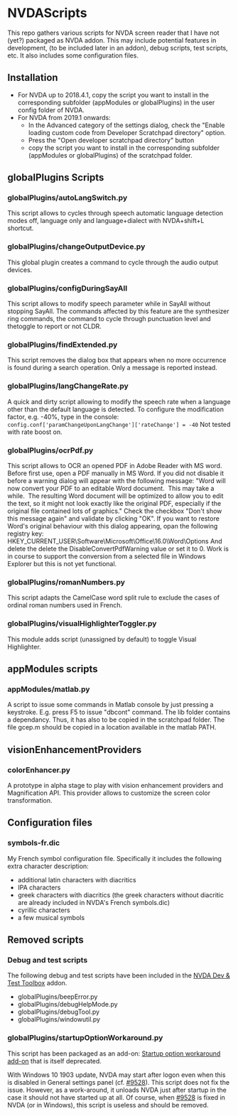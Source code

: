# NVDAScripts

This repo gathers various scripts for NVDA screen reader that I have not (yet?) packaged as NVDA addon.
This may include potential features in development, (to be included later in an addon), debug scripts, test scripts, etc.
It also includes some configuration files.

## Installation

* For NVDA up to 2018.4.1, copy the script you want to install in the corresponding subfolder (appModules or globalPlugins) in the user config folder of NVDA.
* For NVDA from 2019.1 onwards:
    * In the Advanced category of the settings dialog, check the "Enable loading custom code from Developer Scratchpad directory" option.
    * Press the "Open developer scratchpad directory" button
    * copy the script you want to install in the corresponding subfolder (appModules or globalPlugins) of the scratchpad folder.


## globalPlugins Scripts

### globalPlugins/autoLangSwitch.py

This script allows to cycles through speech automatic language detection modes off, language only and language+dialect with NVDA+shift+L shortcut.

### globalPlugins/changeOutputDevice.py

This global plugin creates a command to cycle through the audio output devices.

### globalPlugins/configDuringSayAll

This script allows to modify speech parameter while in SayAll without stopping SayAll.
The commands affected by this feature are the synthesizer ring commands, the command to cycle through punctuation level and thetoggle to report or not CLDR.

### globalPlugins/findExtended.py

This script removes the dialog box that appears when no more occurrence is found during a search operation.
Only a message is reported instead.

### globalPlugins/langChangeRate.py

A quick and dirty script allowing to modify the speech rate when a language other than the default language is detected.
To configure the modification factor, e.g. -40%, type in the console:
`config.conf['paramChangeUponLangChange']['rateChange'] = -40`
Not tested with rate boost on.

### globalPlugins/ocrPdf.py

This script allows to OCR an opened PDF in Adobe Reader with MS word.
Before first use, open a PDF manually in MS Word. If you did not disable it before a warning dialog will appear with the following message:
"Word will now convert your PDF to an editable Word document.  This may take a while.  The resulting Word document will be optimized to allow you to edit the text, so it might not look exactly like the original PDF, especially if the original file contained lots of graphics."
Check the checkbox "Don't show this message again" and validate by clicking "OK".
If you want to restore Word's original behaviour with this dialog appearing, opan the following registry key:
HKEY_CURRENT_USER\Software\Microsoft\Office\16.0\Word\Options
And delete the delete the DisableConvertPdfWarning value or set it to 0.
Work is in course to support the conversion from a selected file in Windows Explorer but this is not yet functional.

### globalPlugins/romanNumbers.py

This script adapts the CamelCase word split rule to exclude the cases of ordinal roman numbers used in French.

### globalPlugins/visualHighlighterToggler.py

This module adds script (unassigned by default) to toggle Visual Highlighter.

## appModules scripts

### appModules/matlab.py

A script to issue some commands in Matlab console by just pressing a keystroke. E.g. press F5 to issue "dbcont" command.
The lib folder contains a dependancy. Thus, it has also to be copied in the scratchpad folder.
The file gcep.m should be copied in a location available in the matlab PATH.

## visionEnhancementProviders

### colorEnhancer.py

A prototype in alpha stage to play with vision enhancement providers and Magnification API.
This provider allows to customize the screen color transformation.

## Configuration files

### symbols-fr.dic

My French symbol configuration file. Specifically it includes the following extra character description:
- additional latin characters with diacritics
- IPA characters
- greek characters with diacritics (the greek characters without diacritic are already included in NVDA's French symbols.dic)
- cyrillic characters
- a few musical symbols

## Removed scripts

### Debug and test scripts

The following debug and test scripts have been included in the [NVDA Dev & Test Toolbox][3] addon.
* globalPlugins/beepError.py
* globalPlugins/debugHelpMode.py
* globalPlugins/debugTool.py
* globalPlugins/windowutil.py

### globalPlugins/startupOptionWorkaround.py

This script has been packaged as an add-on: [Startup option workaround add-on][4] that is itself deprecated.

With Windows 10 1903 update, NVDA may start after logon even when this is disabled in General settings panel (cf. [#9528][1]).
This script does not fix the issue. However, as a work-around, it unloads NVDA just after startup in the case it should not have started up at all.
Of course, when [#9528][1] is fixed in NVDA (or in Windows), this script is useless and should be removed.

[1]: https://github.com/nvaccess/nvda/issues/9528

[3]: https://github.com/CyrilleB79/NVDA-Dev-Test-Toolbox

[4]: https://github.com/CyrilleB79/startupOptionWorkaround

